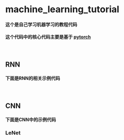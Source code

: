 # machine_learning_tutorial
#### 这个是自己学习机器学习的教程代码
#### 这个代码中的核心代码主要是基于 [pytorch](https://github.com/pytorch/pytorch)

<br>

## RNN
#### 下面是RNN的相关示例代码

<br>

## CNN
#### 下面是CNN中的示例代码
### LeNet